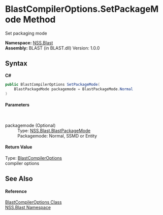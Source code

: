 # BlastCompilerOptions.SetPackageMode Method 
 

Set packaging mode

**Namespace:**&nbsp;<a href="N_NSS_Blast">NSS.Blast</a><br />**Assembly:**&nbsp;BLAST (in BLAST.dll) Version: 1.0.0

## Syntax

**C#**<br />
``` C#
public BlastCompilerOptions SetPackageMode(
	BlastPackageMode packagemode = BlastPackageMode.Normal
)
```


#### Parameters
&nbsp;<dl><dt>packagemode (Optional)</dt><dd>Type: <a href="T_NSS_Blast_BlastPackageMode">NSS.Blast.BlastPackageMode</a><br />Packagemode: Normal, SSMD or Entity</dd></dl>

#### Return Value
Type: <a href="T_NSS_Blast_BlastCompilerOptions">BlastCompilerOptions</a><br />compiler options

## See Also


#### Reference
<a href="T_NSS_Blast_BlastCompilerOptions">BlastCompilerOptions Class</a><br /><a href="N_NSS_Blast">NSS.Blast Namespace</a><br />
